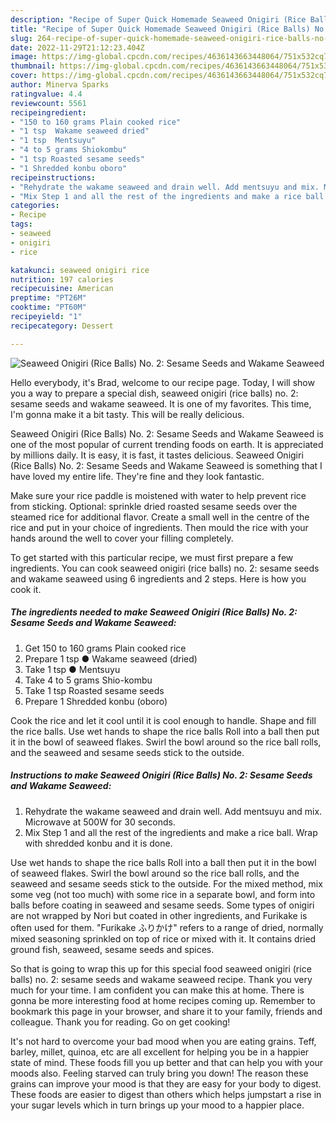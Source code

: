 ```yaml
---
description: "Recipe of Super Quick Homemade Seaweed Onigiri (Rice Balls) No. 2:  Sesame Seeds and Wakame Seaweed"
title: "Recipe of Super Quick Homemade Seaweed Onigiri (Rice Balls) No. 2:  Sesame Seeds and Wakame Seaweed"
slug: 264-recipe-of-super-quick-homemade-seaweed-onigiri-rice-balls-no-2-sesame-seeds-and-wakame-seaweed
date: 2022-11-29T21:12:23.404Z
image: https://img-global.cpcdn.com/recipes/4636143663448064/751x532cq70/seaweed-onigiri-rice-balls-no-2-sesame-seeds-and-wakame-seaweed-recipe-main-photo.jpg
thumbnail: https://img-global.cpcdn.com/recipes/4636143663448064/751x532cq70/seaweed-onigiri-rice-balls-no-2-sesame-seeds-and-wakame-seaweed-recipe-main-photo.jpg
cover: https://img-global.cpcdn.com/recipes/4636143663448064/751x532cq70/seaweed-onigiri-rice-balls-no-2-sesame-seeds-and-wakame-seaweed-recipe-main-photo.jpg
author: Minerva Sparks
ratingvalue: 4.4
reviewcount: 5561
recipeingredient:
- "150 to 160 grams Plain cooked rice"
- "1 tsp  Wakame seaweed dried"
- "1 tsp  Mentsuyu"
- "4 to 5 grams Shiokombu"
- "1 tsp Roasted sesame seeds"
- "1 Shredded konbu oboro"
recipeinstructions:
- "Rehydrate the wakame seaweed and drain well. Add mentsuyu and mix. Microwave at 500W for 30 seconds."
- "Mix Step 1 and all the rest of the ingredients and make a rice ball. Wrap with shredded konbu and it is done."
categories:
- Recipe
tags:
- seaweed
- onigiri
- rice

katakunci: seaweed onigiri rice 
nutrition: 197 calories
recipecuisine: American
preptime: "PT26M"
cooktime: "PT60M"
recipeyield: "1"
recipecategory: Dessert

---
```



![Seaweed Onigiri (Rice Balls) No. 2:  Sesame Seeds and Wakame Seaweed](https://img-global.cpcdn.com/recipes/4636143663448064/751x532cq70/seaweed-onigiri-rice-balls-no-2-sesame-seeds-and-wakame-seaweed-recipe-main-photo.jpg)

Hello everybody, it's Brad, welcome to our recipe page. Today, I will show you a way to prepare a special dish, seaweed onigiri (rice balls) no. 2:  sesame seeds and wakame seaweed. It is one of my favorites. This time, I'm gonna make it a bit tasty. This will be really delicious.

Seaweed Onigiri (Rice Balls) No. 2:  Sesame Seeds and Wakame Seaweed is one of the most popular of current trending foods on earth. It is appreciated by millions daily. It is easy, it is fast, it tastes delicious. Seaweed Onigiri (Rice Balls) No. 2:  Sesame Seeds and Wakame Seaweed is something that I have loved my entire life. They're fine and they look fantastic.

Make sure your rice paddle is moistened with water to help prevent rice from sticking. Optional: sprinkle dried roasted sesame seeds over the steamed rice for additional flavor. Create a small well in the centre of the rice and put in your choice of ingredients. Then mould the rice with your hands around the well to cover your filling completely.


To get started with this particular recipe, we must first prepare a few ingredients. You can cook seaweed onigiri (rice balls) no. 2:  sesame seeds and wakame seaweed using 6 ingredients and 2 steps. Here is how you cook it.

<!--inarticleads1-->

##### The ingredients needed to make Seaweed Onigiri (Rice Balls) No. 2:  Sesame Seeds and Wakame Seaweed:

1. Get 150 to 160 grams Plain cooked rice
1. Prepare 1 tsp ● Wakame seaweed (dried)
1. Take 1 tsp ● Mentsuyu
1. Take 4 to 5 grams Shio-kombu
1. Take 1 tsp Roasted sesame seeds
1. Prepare 1 Shredded konbu (oboro)


Cook the rice and let it cool until it is cool enough to handle. Shape and fill the rice balls. Use wet hands to shape the rice balls Roll into a ball then put it in the bowl of seaweed flakes. Swirl the bowl around so the rice ball rolls, and the seaweed and sesame seeds stick to the outside. 

<!--inarticleads2-->

##### Instructions to make Seaweed Onigiri (Rice Balls) No. 2:  Sesame Seeds and Wakame Seaweed:

1. Rehydrate the wakame seaweed and drain well. Add mentsuyu and mix. Microwave at 500W for 30 seconds.
1. Mix Step 1 and all the rest of the ingredients and make a rice ball. Wrap with shredded konbu and it is done.


Use wet hands to shape the rice balls Roll into a ball then put it in the bowl of seaweed flakes. Swirl the bowl around so the rice ball rolls, and the seaweed and sesame seeds stick to the outside. For the mixed method, mix some veg (not too much) with some rice in a separate bowl, and form into balls before coating in seaweed and sesame seeds. Some types of onigiri are not wrapped by Nori but coated in other ingredients, and Furikake is often used for them. &#34;Furikake ふりかけ&#34; refers to a range of dried, normally mixed seasoning sprinkled on top of rice or mixed with it. It contains dried ground fish, seaweed, sesame seeds and spices. 

So that is going to wrap this up for this special food seaweed onigiri (rice balls) no. 2:  sesame seeds and wakame seaweed recipe. Thank you very much for your time. I am confident you can make this at home. There is gonna be more interesting food at home recipes coming up. Remember to bookmark this page in your browser, and share it to your family, friends and colleague. Thank you for reading. Go on get cooking!

It's not hard to overcome your bad mood when you are eating grains. Teff, barley, millet, quinoa, etc are all excellent for helping you be in a happier state of mind. These foods fill you up better and that can help you with your moods also. Feeling starved can truly bring you down! The reason these grains can improve your mood is that they are easy for your body to digest. These foods are easier to digest than others which helps jumpstart a rise in your sugar levels which in turn brings up your mood to a happier place.
